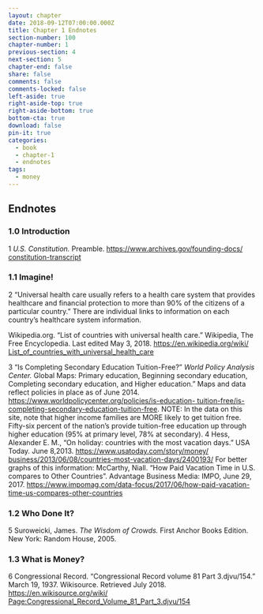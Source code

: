 ```yaml
---
layout: chapter
date: 2018-09-12T07:00:00.000Z
title: Chapter 1 Endnotes
section-number: 100
chapter-number: 1
previous-section: 4
next-section: 5
chapter-end: false
share: false
comments: false
comments-locked: false
left-aside: true
right-aside-top: true
right-aside-bottom: true
bottom-cta: true
download: false
pin-it: true
categories:
  - book
  - chapter-1
  - endnotes
tags:
  - money
---
```

## Endnotes

### 1.0 Introduction

1 _U.S. Constitution._ Preamble. [https://www.archives.gov/founding-docs/
constitution-transcript](<https://www.archives.gov/founding-docs/ constitution-transcript>)

### 1.1 Imagine!

2 “Universal health care usually refers to a health care system that provides healthcare
and financial protection to more than 90% of the citizens of a particular country.”
There are individual links to information on each country’s healthcare system
information.

Wikipedia.org. “List of countries with universal health care.” Wikipedia, The
Free Encyclopedia. Last edited May 3, 2018. [https://en.wikipedia.org/wiki/
List_of_countries_with_universal_health_care](<https://en.wikipedia.org/wiki/ List_of_countries_with_universal_health_care>)

3 “Is Completing Secondary Education Tuition-Free?” _World Policy Analysis Center._
Global Maps: Primary education, Beginning secondary education, Completing
secondary education, and Higher education.” Maps and data reflect policies in
place as of June 2014. [https://www.worldpolicycenter.org/policies/is-education-
tuition-free/is-completing-secondary-education-tuition-free](<https://www.worldpolicycenter.org/policies/is-education- tuition-free/is-completing-secondary-education-tuition-free>).
NOTE: In the data on this site, note that higher income families are MORE likely to
get tuition free. Fifty-six percent of the nation’s provide tuition-free education up
through higher education (95% at primary level, 78% at secondary).
4 Hess, Alexander E. M., “On holiday: countries with the most vacation days.”
USA Today. June 8,2013. [https://www.usatoday.com/story/money/
 business/2013/06/08/countries-most-vacation-days/2400193/](<https://www.usatoday.com/story/money/ business/2013/06/08/countries-most-vacation-days/2400193/>)
For better graphs of this information:
McCarthy, Niall. “How Paid Vacation Time in U.S. compares to Other Countries”.
Advantage Business Media: IMPO, June 29, 2017. <https://www.impomag.com/data-focus/2017/06/how-paid-vacation-time-us-compares-other-countries>

### 1.2 Who Done It?

5 Suroweicki, James. _The Wisdom of Crowds._ First Anchor Books Edition. New York:
Random House, 2005.

### 1.3 What is Money?

6 Congressional Record. “Congressional Record volume 81 Part 3.djvu/154.”
March 19, 1937. Wikisource. Retrieved July 2018. [https://en.wikisource.org/wiki/
Page:Congressional_Record_Volume_81_Part_3.djvu/154](https://en.wikisource.org/wiki/Page:Congressional_Record_Volume_81_Part_3.djvu/154)
